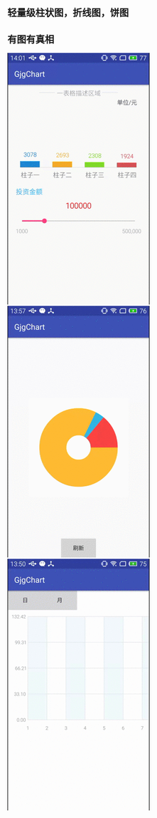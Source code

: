 ## 轻量级柱状图，折线图，饼图
## 有图有真相
![柱状图](https://github.com/jigongdajiang/GjgChart/raw/master/app/show/show_zhu.gif)
![饼状图](https://github.com/jigongdajiang/GjgChart/raw/master/app/show/show_bing.gif)
![折线图](https://github.com/jigongdajiang/GjgChart/raw/master/app/show/show_zhe.gif)

